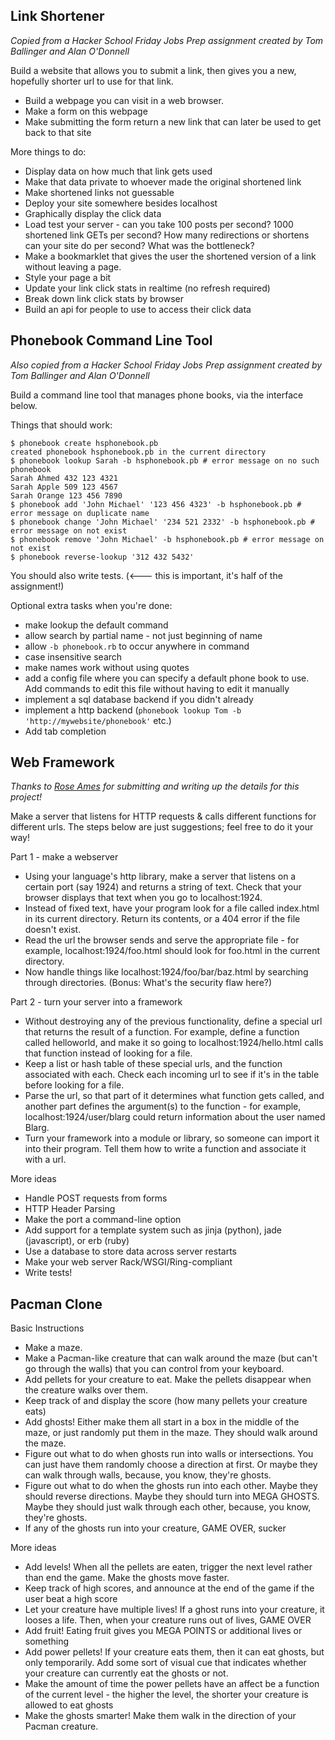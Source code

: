 ## Link Shortener
*Copied from a Hacker School Friday Jobs Prep assignment created by Tom Ballinger and Alan O'Donnell*

Build a website that allows you to submit a link, then gives you a new, hopefully shorter url to use for that link.

* Build a webpage you can visit in a web browser.
* Make a form on this webpage
* Make submitting the form return a new link that can later be used to get back to that site

More things to do:
* Display data on how much that link gets used
* Make that data private to whoever made the original shortened link
* Make shortened links not guessable
* Deploy your site somewhere besides localhost
* Graphically display the click data
* Load test your server - can you take 100 posts per second? 1000 shortened link GETs per second? How many redirections or shortens can your site do per second? What was the bottleneck?
* Make a bookmarklet that gives the user the shortened version of a link without leaving a page.
* Style your page a bit
* Update your link click stats in realtime (no refresh required)
* Break down link click stats by browser
* Build an api for people to use to access their click data

## Phonebook Command Line Tool
*Also copied from a Hacker School Friday Jobs Prep assignment created by Tom Ballinger and Alan O'Donnell*

Build a command line tool that manages phone books, via the interface below.

Things that should work:

    $ phonebook create hsphonebook.pb
    created phonebook hsphonebook.pb in the current directory
    $ phonebook lookup Sarah -b hsphonebook.pb # error message on no such phonebook
    Sarah Ahmed 432 123 4321
    Sarah Apple 509 123 4567
    Sarah Orange 123 456 7890
    $ phonebook add 'John Michael' '123 456 4323' -b hsphonebook.pb # error message on duplicate name
    $ phonebook change 'John Michael' '234 521 2332' -b hsphonebook.pb # error message on not exist
    $ phonebook remove 'John Michael' -b hsphonebook.pb # error message on not exist
    $ phonebook reverse-lookup '312 432 5432'

You should also write tests. (<--- this is important, it's half of the assignment!)

Optional extra tasks when you're done:
* make lookup the default command
* allow search by partial name - not just beginning of name
* allow `-b phonebook.rb` to occur anywhere in command
* case insensitive search
* make names work without using quotes
* add a config file where you can specify a default phone book to use. Add commands to edit this file without having to edit it manually
* implement a sql database backend if you didn't already
* implement a http backend (`phonebook lookup Tom -b 'http://mywebsite/phonebook'` etc.)
* Add tab completion

## Web Framework

*Thanks to [Rose Ames](https://github.com/rose) for submitting and writing up the details for this project!*

Make a server that listens for HTTP requests & calls different functions for different urls.  The steps below are just suggestions; feel free to do it your way!

Part 1 - make a webserver
* Using your language's http library, make a server that listens on a certain port (say 1924) and returns a string of text.  Check that your browser displays that text when you go to localhost:1924.
* Instead of fixed text, have your program look for a file called index.html in its current directory.  Return its contents, or a 404 error if the file doesn't exist.
* Read the url the browser sends and serve the appropriate file - for example, localhost:1924/foo.html should look for foo.html in the current directory.
* Now handle things like localhost:1924/foo/bar/baz.html by searching through directories.  (Bonus:  What's the security flaw here?)

Part 2 - turn your server into a framework
* Without destroying any of the previous functionality, define a special url that returns the result of a function.  For example, define a function called helloworld, and make it so going to localhost:1924/hello.html calls that function instead of looking for a file.
* Keep a list or hash table of these special urls, and the function associated with each.  Check each incoming url to see if it's in the table before looking for a file.
* Parse the url, so that part of it determines what function gets called, and another part defines the argument(s) to the function - for example, localhost:1924/user/blarg could return information about the user named Blarg.
* Turn your framework into a module or library, so someone can import it into their program.  Tell them how to write a function and associate it with a url.

More ideas
* Handle POST requests from forms
* HTTP Header Parsing
* Make the port a command-line option
* Add support for a template system such as jinja (python), jade (javascript), or erb (ruby)
* Use a database to store data across server restarts
* Make your web server Rack/WSGI/Ring-compliant
* Write tests!

## Pacman Clone

Basic Instructions
* Make a maze.
* Make a Pacman-like creature that can walk around the maze (but can't go through the walls) that you can control from your keyboard.
* Add pellets for your creature to eat. Make the pellets disappear when the creature walks over them.
* Keep track of and display the score (how many pellets your creature eats)
* Add ghosts! Either make them all start in a box in the middle of the maze, or just randomly put them in the maze. They should walk around the maze.
* Figure out what to do when ghosts run into walls or intersections. You can just have them randomly choose a direction at first. Or maybe they can walk through walls, because, you know, they're ghosts.
* Figure out what to do when the ghosts run into each other. Maybe they should reverse directions. Maybe they should turn into MEGA GHOSTS. Maybe they should just walk through each other, because, you know, they're ghosts.
* If any of the ghosts run into your creature, GAME OVER, sucker

More ideas
* Add levels! When all the pellets are eaten, trigger the next level rather than end the game. Make the ghosts move faster.
* Keep track of high scores, and announce at the end of the game if the user beat a high score
* Let your creature have multiple lives! If a ghost runs into your creature, it looses a life. Then, when your creature runs out of lives, GAME OVER
* Add fruit! Eating fruit gives you MEGA POINTS or additional lives or something
* Add power pellets! If your creature eats them, then it can eat ghosts, but only temporarily. Add some sort of visual cue that indicates whether your creature can currently eat the ghosts or not.
* Make the amount of time the power pellets have an affect be a function of the current level - the higher the level, the shorter your creature is allowed to eat ghosts
* Make the ghosts smarter! Make them walk in the direction of your Pacman creature.